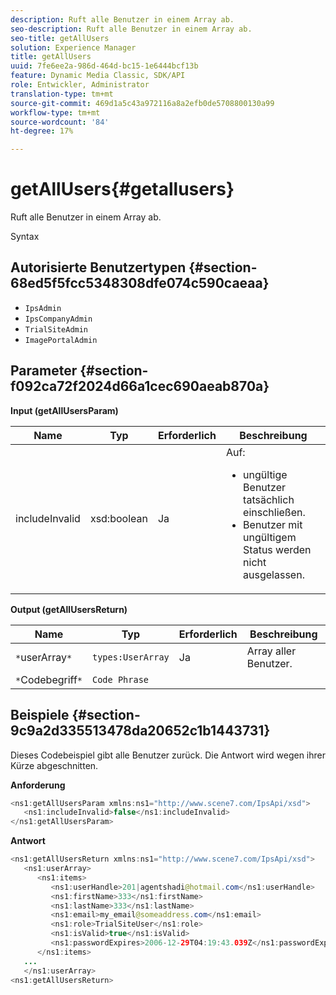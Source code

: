 ```yaml
---
description: Ruft alle Benutzer in einem Array ab.
seo-description: Ruft alle Benutzer in einem Array ab.
seo-title: getAllUsers
solution: Experience Manager
title: getAllUsers
uuid: 7fe6ee2a-986d-464d-bc15-1e6444bcf13b
feature: Dynamic Media Classic, SDK/API
role: Entwickler, Administrator
translation-type: tm+mt
source-git-commit: 469d1a5c43a972116a8a2efb0de5708800130a99
workflow-type: tm+mt
source-wordcount: '84'
ht-degree: 17%

---
```



# getAllUsers{#getallusers}

Ruft alle Benutzer in einem Array ab.

Syntax

## Autorisierte Benutzertypen {#section-68ed5f5fcc5348308dfe074c590caeaa}

* `IpsAdmin`
* `IpsCompanyAdmin`
* `TrialSiteAdmin`
* `ImagePortalAdmin`

## Parameter {#section-f092ca72f2024d66a1cec690aeab870a}

**Input (getAllUsersParam)**

<table id="table_1FE6DDADBD134E6D8BD4B52F1EAD2E85"> 
 <thead> 
  <tr> 
   <th colname="col1" class="entry"> Name </th> 
   <th colname="col2" class="entry"> Typ </th> 
   <th colname="col3" class="entry"> Erforderlich </th> 
   <th colname="col4" class="entry"> Beschreibung </th> 
  </tr> 
 </thead>
 <tbody> 
  <tr> 
   <td colname="col1"> <span class="codeph"> <span class="varname"> includeInvalid</span> </span> </td> 
   <td colname="col2"> <span class="codeph"> xsd:boolean</span> </td> 
   <td colname="col3"> Ja </td> 
   <td colname="col4">Auf: 
    <ul id="ul_FB9F59A8293B4CCA98E42EBF8412C77B"> 
     <li id="li_3C2E6C4D3478411FA1A34D5CBFFC8108"><span class="codeph"> ungültige Benutzer </span> tatsächlich einschließen. </li> 
     <li id="li_7FCA0DE4BE2248A690076FEC6854F5CE"><span class="codeph"> Benutzer </span> mit ungültigem Status werden nicht ausgelassen. </li> 
    </ul> </td> 
  </tr> 
 </tbody> 
</table>

**Output (getAllUsersReturn)**

| Name | Typ | Erforderlich | Beschreibung |
|---|---|---|---|
| `*`userArray`*` | `types:UserArray` | Ja | Array aller Benutzer. |
| `*`Codebegriff`*` | `Code Phrase` |  |  |

## Beispiele {#section-9c9a2d335513478da20652c1b1443731}

Dieses Codebeispiel gibt alle Benutzer zurück. Die Antwort wird wegen ihrer Kürze abgeschnitten.

**Anforderung**

```java
<ns1:getAllUsersParam xmlns:ns1="http://www.scene7.com/IpsApi/xsd">
   <ns1:includeInvalid>false</ns1:includeInvalid>
</ns1:getAllUsersParam>
```

**Antwort**

```java
<ns1:getAllUsersReturn xmlns:ns1="http://www.scene7.com/IpsApi/xsd">
   <ns1:userArray>
      <ns1:items>
         <ns1:userHandle>201|agentshadi@hotmail.com</ns1:userHandle>
         <ns1:firstName>333</ns1:firstName>
         <ns1:lastName>333</ns1:lastName>
         <ns1:email>my_email@someaddress.com</ns1:email>
         <ns1:role>TrialSiteUser</ns1:role>
         <ns1:isValid>true</ns1:isValid>
         <ns1:passwordExpires>2006-12-29T04:19:43.039Z</ns1:passwordExpires>
      </ns1:items>
   ...
   </ns1:userArray>
<ns1:getAllUsersReturn>
```

